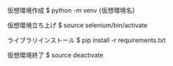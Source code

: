 仮想環境作成
$ python -m venv {仮想環境名}

仮想環境立ち上げ
$ source selenium/bin/activate

ライブラリインストール
$ pip install -r requirements.txt

仮想環境終了
$ source deactivate